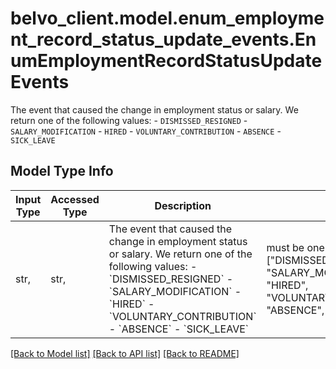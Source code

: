 # belvo_client.model.enum_employment_record_status_update_events.EnumEmploymentRecordStatusUpdateEvents

The event that caused the change in employment status or salary. We return one of the following values:      - `DISMISSED_RESIGNED`   - `SALARY_MODIFICATION`   - `HIRED`   - `VOLUNTARY_CONTRIBUTION`   - `ABSENCE`   - `SICK_LEAVE`    

## Model Type Info
Input Type | Accessed Type | Description | Notes
------------ | ------------- | ------------- | -------------
str,  | str,  | The event that caused the change in employment status or salary. We return one of the following values:      - &#x60;DISMISSED_RESIGNED&#x60;   - &#x60;SALARY_MODIFICATION&#x60;   - &#x60;HIRED&#x60;   - &#x60;VOLUNTARY_CONTRIBUTION&#x60;   - &#x60;ABSENCE&#x60;   - &#x60;SICK_LEAVE&#x60;     | must be one of ["DISMISSED_RESIGNED", "SALARY_MODIFICATION", "HIRED", "VOLUNTARY_CONTRIBUTION", "ABSENCE", "SICK_LEAVE", ] 

[[Back to Model list]](../../README.md#documentation-for-models) [[Back to API list]](../../README.md#documentation-for-api-endpoints) [[Back to README]](../../README.md)

